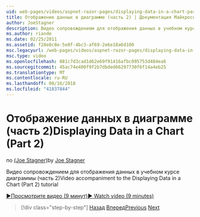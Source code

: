 ```yaml
---
uid: web-pages/videos/aspnet-razor-pages/displaying-data-in-a-chart-part-2
title: Отображение данных в диаграмме (часть 2) | Документация Майкрософт
author: JoeStagner
description: Видео сопровождением для отображения данных в учебном курсе диаграммы (часть 2)
ms.author: riande
ms.date: 02/25/2011
ms.assetid: f28e8c8e-5e0f-4bc3-af69-2e6e18a6d100
msc.legacyurl: /web-pages/videos/aspnet-razor-pages/displaying-data-in-a-chart-part-2
msc.type: video
ms.openlocfilehash: 081c7d3cad1d62e69f91416afbc095753d484ea6
ms.sourcegitcommit: 45ac74e400f9f2b7dbded66297730f6f14a4eb25
ms.translationtype: MT
ms.contentlocale: ru-RU
ms.lasthandoff: 08/16/2018
ms.locfileid: "41837844"
---
```

<a name="displaying-data-in-a-chart-part-2"></a><span data-ttu-id="10112-103">Отображение данных в диаграмме (часть 2)</span><span class="sxs-lookup"><span data-stu-id="10112-103">Displaying Data in a Chart (Part 2)</span></span>
====================
<span data-ttu-id="10112-104">по [(Joe Stagner)](https://github.com/JoeStagner)</span><span class="sxs-lookup"><span data-stu-id="10112-104">by [Joe Stagner](https://github.com/JoeStagner)</span></span>

<span data-ttu-id="10112-105">Видео сопровождением для отображения данных в учебном курсе диаграммы (часть 2)</span><span class="sxs-lookup"><span data-stu-id="10112-105">Video accompaniment to the Displaying Data in a Chart (Part 2) tutorial</span></span>

[<span data-ttu-id="10112-106">&#9654;Просмотрите видео (9 минут)</span><span class="sxs-lookup"><span data-stu-id="10112-106">&#9654; Watch video (9 minutes)</span></span>](https://channel9.msdn.com/Blogs/ASP-NET-Site-Videos/displaying-data-in-a-chart-part-2)

> [!div class="step-by-step"]
> <span data-ttu-id="10112-107">[Назад](displaying-data-in-a-chart-part-1.md)
> [Вперед](working-with-files.md)</span><span class="sxs-lookup"><span data-stu-id="10112-107">[Previous](displaying-data-in-a-chart-part-1.md)
[Next](working-with-files.md)</span></span>
